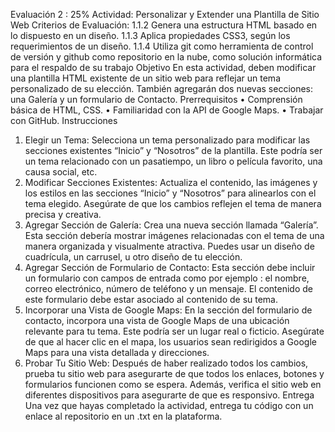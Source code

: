 Evaluación 2 : 25% 
Actividad: Personalizar y Extender una Plantilla de Sitio Web 
Criterios de Evaluación: 
1.1.2      Genera una estructura  HTML basado en lo dispuesto en un diseño. 
1.1.3      Aplica propiedades CSS3, según los requerimientos de un diseño. 
1.1.4      Utiliza git como herramienta de control de versión y github como repositorio en la nube, como solución informática para el respaldo de su trabajo 
Objetivo 
En esta actividad, deben modificar una plantilla HTML existente de un sitio web para reflejar un tema personalizado de su elección. 
También agregarán dos nuevas secciones: una Galería y un formulario de Contacto. 
Prerrequisitos 
• Comprensión básica de HTML, CSS. 
• Familiaridad con la API de Google Maps. 
• Trabajar con GitHub. 
Instrucciones 
1. Elegir un Tema: Selecciona un tema personalizado para modificar las secciones existentes “Inicio” y “Nosotros” de la 
plantilla. Este podría ser un tema relacionado con un pasatiempo, un libro o película favorito, una causa social, etc. 
2. Modificar Secciones Existentes: Actualiza el contenido, las imágenes y los estilos en las secciones “Inicio” y “Nosotros” para 
alinearlos con el tema elegido. Asegúrate de que los cambios reflejen el tema de manera precisa y creativa. 
3. Agregar Sección de Galería: Crea una nueva sección llamada “Galería”. Esta sección debería mostrar imágenes relacionadas 
con el tema de una manera organizada y visualmente atractiva. Puedes usar un diseño de cuadrícula, un carrusel, u otro diseño 
de tu elección. 
4. Agregar Sección de Formulario de Contacto: Esta sección debe incluir un formulario con campos de entrada como por 
ejemplo : el nombre, correo electrónico, número de teléfono y un mensaje. El contenido de este formulario debe estar asociado 
al contenido de su tema. 
5. Incorporar una Vista de Google Maps: En la sección del formulario de contacto, incorpora una vista de Google Maps de una 
ubicación relevante para tu tema. Este podría ser un lugar real o ficticio. Asegúrate de que al hacer clic en el mapa, los usuarios 
sean redirigidos a Google Maps para una vista detallada y direcciones. 
6. Probar Tu Sitio Web: Después de haber realizado todos los cambios, prueba tu sitio web para asegurarte de que todos los 
enlaces, botones y formularios funcionen como se espera. Además, verifica el sitio web en diferentes dispositivos para 
asegurarte de que es responsivo. 
Entrega 
Una vez que hayas completado la actividad, entrega tu código con un enlace al repositorio en un .txt en la plataforma.

